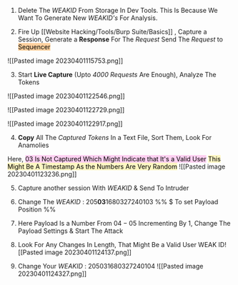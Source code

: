 1) Delete The *WEAKID* From Storage In Dev Tools. This Is Because We Want To Generate New *WEAKID's* For Analysis.

2) Fire Up [[Website Hacking/Tools/Burp Suite/Basics]] , Capture a Session, Generate a **Response** For The *Request* Send The *Request* to <mark style="background: #FFB86CA6;">Sequencer</mark>

![[Pasted image 20230401115753.png]]


3) Start **Live Capture** (Upto *4000 Requests* Are Enough), Analyze The Tokens

![[Pasted image 20230401122546.png]]

![[Pasted image 20230401122729.png]]

![[Pasted image 20230401122917.png]]



4) **Copy** All The *Captured Tokens* In a Text File, Sort Them, Look For Anamolies

Here, <mark style="background: #FFB8EBA6;">03 Is Not Captured Which Might Indicate that It's a Valid User</mark>
<mark style="background: #FFF3A3A6;">This Might Be A Timestamp As the Numbers Are Very Random</mark>
![[Pasted image 20230401123236.png]]


5) Capture another session With *WEAKID* & Send To Intruder

6) Change The *WEAKID* : 205**03**16803272401$03$                             %%    $ To set Payload Position    %%

7) Here Payload Is a Number From $04-05$ Incrementing By 1, Change The Payload Settings & Start The Attack

8) Look For Any Changes In Length, That Might Be a Valid User WEAK ID![[Pasted image 20230401124137.png]]

9) Change Your *WEAKID* :  2050316803272401$04$
![[Pasted image 20230401124327.png]]
